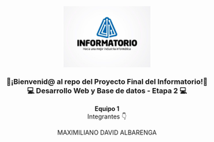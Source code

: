 <p align="center" width="300">
   <img align="center" width="200" src="https://github.com/malbarenga/INFORMATORIO2022/blob/6384ca4e120b9d600b42738d56ac8ac1b95156ff/informatorio%20(2).jpg" />
   <h3 align="center">👋¡Bienvenid@ al repo del Proyecto Final del Informatorio!👋 <br>
     💻 Desarrollo Web y Base de datos - Etapa 2 💻</h3>
</p>

<p align="center"><strong>Equipo 1</strong> <br />Integrantes 👇</p>
<p align="center">
<!-- ACA VAN LOS INTEGRANTES-->
MAXIMILIANO DAVID ALBARENGA
</p>


<!--   

### 📝 Blog para la Fundación “Obrando en ti”
- En este blog se comparte información relevante de la Fundación, como las actividades realizadas o aquellas programadas, su misión y valores, sus orígenes e historia, enlace con otras redes sociales y también una sección que posibilite ingresar al link a través del cual reciben donaciones económicas. 
- El formato blog permite además, la creación de posteos, siendo administradores, lo que, sin dudas, cumple con lo solicitado por los interesados.


### 📹 En este video, encontrará un [Tutorial](https://www.youtube.com/watch?v=tQ7sHToAE6Q&feature=youtu.be)
- En este video se podrá tener un panorama sobre el contenido del Blog, ademas de cómo editar grupos, usuarios y posteos siendo administrador. 
- Blog creado con: Framework: Django 4.0.
-->
